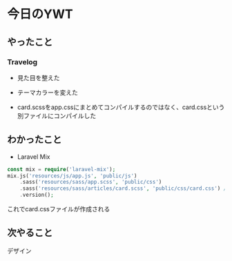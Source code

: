 # 今日のYWT

## やったこと

### Travelog

- 見た目を整えた
- テーマカラーを変えた

- card.scssをapp.cssにまとめてコンパイルするのではなく、card.cssという別ファイルにコンパイルした

## わかったこと

- Laravel Mix

```php
const mix = require('laravel-mix');
mix.js('resources/js/app.js', 'public/js')
    .sass('resources/sass/app.scss', 'public/css')
    .sass('resources/sass/articles/card.scss', 'public/css/card.css') // 追記
    .version();
```

これでcard.cssファイルが作成される

## 次やること

デザイン